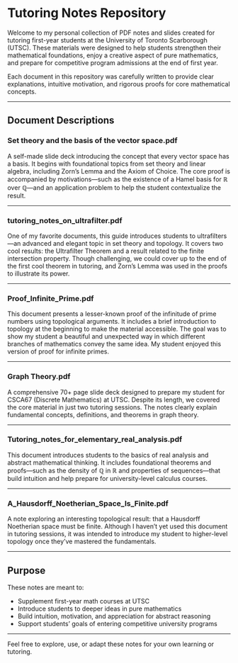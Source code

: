 # Tutoring Notes Repository

Welcome to my personal collection of PDF notes and slides created for tutoring first-year students at the University of Toronto Scarborough (UTSC). These materials were designed to help students strengthen their mathematical foundations, enjoy a creative aspect of pure mathematics, and prepare for competitive program admissions at the end of first year. 

Each document in this repository was carefully written to provide clear explanations, intuitive motivation, and rigorous proofs for core mathematical concepts. 

---

## Document Descriptions

### Set theory and the basis of the vector space.pdf
A self-made slide deck introducing the concept that every vector space has a basis. It begins with foundational topics from set theory and linear algebra, including Zorn’s Lemma and the Axiom of Choice. The core proof is accompanied by motivations—such as the existence of a Hamel basis for ℝ over ℚ—and an application problem to help the student contextualize the result.

---

### tutoring_notes_on_ultrafilter.pdf
One of my favorite documents, this guide introduces students to ultrafilters—an advanced and elegant topic in set theory and topology. It covers two cool results: the Ultrafilter Theorem and a result related to the finite intersection property. Though challenging, we could cover up to the end of the first cool theorem in tutoring, and Zorn’s Lemma was used in the proofs to illustrate its power.

---

### Proof_Infinite_Prime.pdf
This document presents a lesser-known proof of the infinitude of prime numbers using topological arguments. It includes a brief introduction to topology at the beginning to make the material accessible. The goal was to show my student a beautiful and unexpected way in which different branches of mathematics convey the same idea. My student enjoyed this version of proof for infinite primes. 

---

### Graph Theory.pdf
A comprehensive 70+ page slide deck designed to prepare my student for CSCA67 (Discrete Mathematics) at UTSC. Despite its length, we covered the core material in just two tutoring sessions. The notes clearly explain fundamental concepts, definitions, and theorems in graph theory.

---

### Tutoring_notes_for_elementary_real_analysis.pdf
This document introduces students to the basics of real analysis and abstract mathematical thinking. It includes foundational theorems and proofs—such as the density of ℚ in ℝ and properties of sequences—that build intuition and help prepare for university-level calculus courses.

---


### A_Hausdorff_Noetherian_Space_Is_Finite.pdf
A note exploring an interesting topological result: that a Hausdorff Noetherian space must be finite. Although I haven’t yet used this document in tutoring sessions, it was intended to introduce my student to higher-level topology once they’ve mastered the fundamentals.

---

## Purpose

These notes are meant to:
- Supplement first-year math courses at UTSC
- Introduce students to deeper ideas in pure mathematics
- Build intuition, motivation, and appreciation for abstract reasoning
- Support students’ goals of entering competitive university programs

---

Feel free to explore, use, or adapt these notes for your own learning or tutoring.
